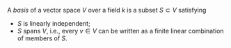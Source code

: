 A *basis* of a vector space $V$ over a field $k$ is a subset $S \subset V$ satisfying

- $S$ is linearly independent;
- $S$ spans $V$, i.e., every $v \in V$ can be written as a finite linear combination of members of $S$.
